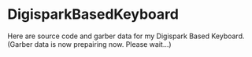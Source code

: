 # DigisparkBasedKeyboard
Here are source code and garber data for my Digispark Based Keyboard. (Garber data is now prepairing now. Please wait...)


